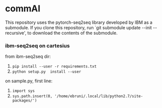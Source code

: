 # commAI

This repository uses the pytorch-seq2seq library developed by IBM as a submodule.
If you clone this repository, run `git submodule update --init --recursive', to download the contents of the submodule.



### ibm-seq2seq on cartesius
from ibm-seq2seq dir:
1. ```pip install --user -r requirements.txt```
2. ```python setup.py  install --user```

on sample.py, first line:
1. ```import sys```
2. ```sys.path.insert(0, '/home/ebruni/.local/lib/python2.7/site-packages/')```